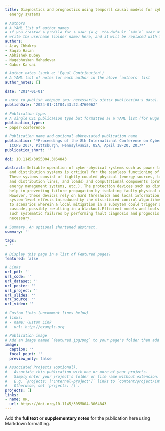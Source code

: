 ```yaml
---
title: Diagnostics and prognostics using temporal causal models for cyber physical
  energy systems

# Authors
# A YAML list of author names
# If you created a profile for a user (e.g. the default `admin` user at `content/authors/admin/`), 
# write the username (folder name) here, and it will be replaced with their full name and linked to their profile.
authors:
- Ajay Chhokra
- Saqib Hasan
- Abhishek Dubey
- Nagabhushan Mahadevan
- Gabor Karsai

# Author notes (such as 'Equal Contribution')
# A YAML list of notes for each author in the above `authors` list
author_notes: []

date: '2017-01-01'

# Date to publish webpage (NOT necessarily Bibtex publication's date).
publishDate: '2024-01-21T04:43:22.476096Z'

# Publication type.
# A single CSL publication type but formatted as a YAML list (for Hugo requirements).
publication_types:
- paper-conference

# Publication name and optional abbreviated publication name.
publication: '*Proceedings of the 8th International Conference on Cyber-Physical Systems,
  ICCPS 2017, Pittsburgh, Pennsylvania, USA, April 18-20, 2017*'
publication_short: ''

doi: 10.1145/3055004.3064843

abstract: Reliable operation of cyber-physical systems such as power transmission
  and distribution systems is crtiical for the seamless functioning of a vibrant economy.
  These systems consist of tightly coupled physical (energy sources, transmission
  and distribution lines, and loads) and computational components (protection devices,
  energy management systems, etc.). The protection devices such as distance relays
  help in preventing failure propagation by isolating faulty physical components.
  However, these devices rely on hard thresholds and local information, often ignoring
  system-level effects introduced by the distributed control algorithms. This leads
  to scenarios wherein a local mitigation in a subsytem could trigger a larger fault
  cascade, possibly resulting in a blackout.Efficient models and tools that curtail
  such systematic failures by performing fault diagnosis and prognosis are therefore
  necessary.

# Summary. An optional shortened abstract.
summary: ''

tags:
- ''

# Display this page in a list of Featured pages?
featured: false

# Links
url_pdf: ''
url_code: ''
url_dataset: ''
url_poster: ''
url_project: ''
url_slides: ''
url_source: ''
url_video: ''

# Custom links (uncomment lines below)
# links:
# - name: Custom Link
#   url: http://example.org

# Publication image
# Add an image named `featured.jpg/png` to your page's folder then add a caption below.
image:
  caption: ''
  focal_point: ''
  preview_only: false

# Associated Projects (optional).
#   Associate this publication with one or more of your projects.
#   Simply enter your project's folder or file name without extension.
#   E.g. `projects: ['internal-project']` links to `content/project/internal-project/index.md`.
#   Otherwise, set `projects: []`.
projects: []
links:
- name: URL
  url: https://doi.org/10.1145/3055004.3064843
---
```


Add the **full text** or **supplementary notes** for the publication here using Markdown formatting.
